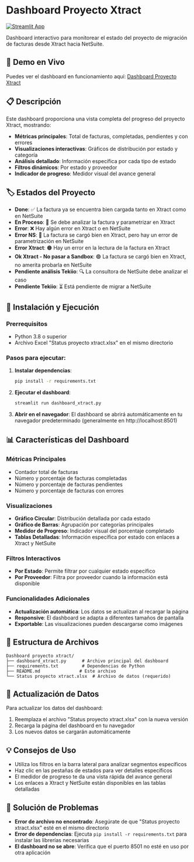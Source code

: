 # Dashboard Proyecto Xtract

[![Streamlit App](https://static.streamlit.io/badges/streamlit_badge_black_white.svg)](https://share.streamlit.io/iatecnoaccion/dashboard-proyecto-xtract/main/dashboard_xtract.py)

Dashboard interactivo para monitorear el estado del proyecto de migración de facturas desde Xtract hacia NetSuite.

## 🚀 Demo en Vivo

Puedes ver el dashboard en funcionamiento aquí: [Dashboard Proyecto Xtract](https://share.streamlit.io/iatecnoaccion/dashboard-proyecto-xtract/main/dashboard_xtract.py)

## 📋 Descripción

Este dashboard proporciona una vista completa del progreso del proyecto Xtract, mostrando:

- **Métricas principales**: Total de facturas, completadas, pendientes y con errores
- **Visualizaciones interactivas**: Gráficos de distribución por estado y categoría
- **Análisis detallado**: Información específica por cada tipo de estado
- **Filtros dinámicos**: Por estado y proveedor
- **Indicador de progreso**: Medidor visual del avance general

## 🏷️ Estados del Proyecto

- **Done**: ✅ La factura ya se encuentra bien cargada tanto en Xtract como en NetSuite
- **En Proceso**: 🔄 Se debe analizar la factura y parametrizar en Xtract
- **Error**: ❌ Hay algún error en Xtract o en NetSuite
- **Error NS**: 🔴 La factura se cargó bien en Xtract, pero hay un error de parametrización en NetSuite
- **Error Xtract**: 🟠 Hay un error en la lectura de la factura en Xtract
- **Ok Xtract - No pasar a Sandbox**: 🟢 La factura se cargó bien en Xtract, no amerita probarla en NetSuite
- **Pendiente análisis Tekiio**: 🔍 La consultora de NetSuite debe analizar el caso
- **Pendiente Tekiio**: ⏳ Está pendiente de migrar a NetSuite

## 🚀 Instalación y Ejecución

### Prerrequisitos
- Python 3.8 o superior
- Archivo Excel "Status proyecto xtract.xlsx" en el mismo directorio

### Pasos para ejecutar:

1. **Instalar dependencias**:
   ```bash
   pip install -r requirements.txt
   ```

2. **Ejecutar el dashboard**:
   ```bash
   streamlit run dashboard_xtract.py
   ```

3. **Abrir en el navegador**:
   El dashboard se abrirá automáticamente en tu navegador predeterminado (generalmente en http://localhost:8501)

## 📊 Características del Dashboard

### Métricas Principales
- Contador total de facturas
- Número y porcentaje de facturas completadas
- Número y porcentaje de facturas pendientes
- Número y porcentaje de facturas con errores

### Visualizaciones
- **Gráfico Circular**: Distribución detallada por cada estado
- **Gráfico de Barras**: Agrupación por categorías principales
- **Medidor de Progreso**: Indicador visual del porcentaje completado
- **Tablas Detalladas**: Información específica por estado con enlaces a Xtract y NetSuite

### Filtros Interactivos
- **Por Estado**: Permite filtrar por cualquier estado específico
- **Por Proveedor**: Filtra por proveedor cuando la información está disponible

### Funcionalidades Adicionales
- **Actualización automática**: Los datos se actualizan al recargar la página
- **Responsive**: El dashboard se adapta a diferentes tamaños de pantalla
- **Exportable**: Las visualizaciones pueden descargarse como imágenes

## 📁 Estructura de Archivos

```
Dashboard proyecto xtract/
├── dashboard_xtract.py      # Archivo principal del dashboard
├── requirements.txt         # Dependencias de Python
├── README.md               # Este archivo
└── Status proyecto xtract.xlsx  # Archivo de datos (requerido)
```

## 🔄 Actualización de Datos

Para actualizar los datos del dashboard:
1. Reemplaza el archivo "Status proyecto xtract.xlsx" con la nueva versión
2. Recarga la página del dashboard en tu navegador
3. Los nuevos datos se cargarán automáticamente

## 💡 Consejos de Uso

- Utiliza los filtros en la barra lateral para analizar segmentos específicos
- Haz clic en las pestañas de estados para ver detalles específicos
- El medidor de progreso te da una vista rápida del avance general
- Los enlaces a Xtract y NetSuite están disponibles en las tablas detalladas

## 🐛 Solución de Problemas

- **Error de archivo no encontrado**: Asegúrate de que "Status proyecto xtract.xlsx" esté en el mismo directorio
- **Error de dependencias**: Ejecuta `pip install -r requirements.txt` para instalar las librerías necesarias
- **El dashboard no se abre**: Verifica que el puerto 8501 no esté en uso por otra aplicación
